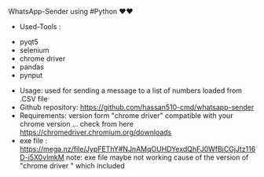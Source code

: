 WhatsApp-Sender using #Python ❤️❤️
- Used-Tools :
* pyqt5
* selenium
* chrome driver
* pandas
* pynput
- Usage:
used for sending a message to a list of numbers loaded from .CSV file 
- Github repository:
https://github.com/hassan510-cmd/whatsapp-sender
- Requirements:
version form "chrome driver" compatible with your chrome version ... check from here https://chromedriver.chromium.org/downloads
- exe file :
https://mega.nz/file/JypFEThY#NJnAMqOUHDYexdQhFJ0WfBiCGjJtz116D-i5X0vlmkM
note: exe file maybe not working cause of the version of "chrome driver " which included
